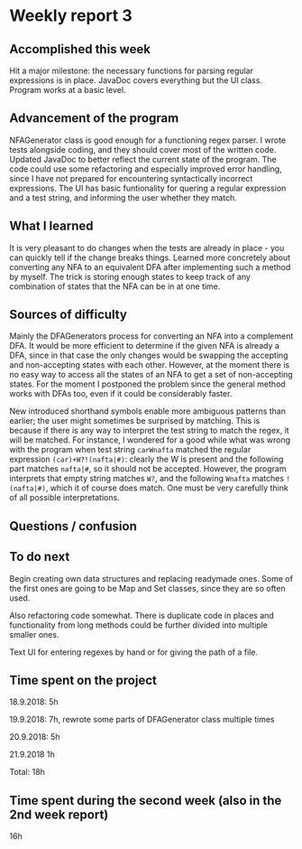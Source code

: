Weekly report 3
===============

Accomplished this week
----------------------
Hit a major milestone: the necessary functions for parsing regular expressions is in place. JavaDoc covers everything but the UI class. Program works at a basic level. 



Advancement of the program
--------------------------
NFAGenerator class is good enough for a functioning regex parser. I wrote tests alongside coding, and they should cover most of the written code. Updated JavaDoc to better reflect the current state of the program. The code could use some refactoring and especially improved error handling, since I have not prepared for encountering syntactically incorrect expressions. The UI has basic funtionality for quering a regular expression and a test string, and informing the user whether they match. 


What I learned
--------------
It is very pleasant to do changes when the tests are already in place - you can quickly tell if the change breaks things. 
Learned more concretely about converting any NFA to an equivalent DFA after implementing such a method by myself. The trick is storing enough states to keep track of any combination of states that the NFA can be in at one time. 



Sources of difficulty
---------------------

Mainly the DFAGenerators process for converting an NFA into a complement DFA. It would be more efficient to determine if the given NFA is already a DFA, since in that case the only changes would be swapping the accepting and non-accepting states with each other. However, at the moment there is no easy way to access all the states of an NFA to get a set of non-accepting states. For the moment I postponed the problem since the general method works with DFAs too, even if it could be considerably faster. 

New introduced shorthand symbols enable more ambiguous patterns than earlier; the user might sometimes be surprised by matching. This is because if there is any way to interpret the test string to match the regex, it will be matched. For instance, I wondered for a good while what was wrong with the program when test string `carWnafta` matched the regular expression `(car)+W?!(nafta|#)`: clearly the W is present and the following part matches `nafta|#`, so it should not be accepted. However, the program interprets that empty string matches `W?`, and the following `Wnafta` matches `!(nafta|#)`, which it of course does match. One must be very carefully think of all possible interpretations. 


Questions / confusion
---------------------



To do next
----------
Begin creating own data structures and replacing readymade ones. Some of the first ones are going to be Map and Set classes, since they are so often used. 

Also refactoring code somewhat. There is duplicate code in places and functionality from long methods could be further divided into multiple smaller ones. 

Text UI for entering regexes by hand or for giving the path of a file.  



Time spent on the project
-------------------------
18.9.2018: 5h 

19.9.2018: 7h, rewrote some parts of DFAGenerator class multiple times

20.9.2018: 5h

21.9.2018 1h

Total: 18h


Time spent during the second week (also in the 2nd week report)
---------------------------------------------------------------
16h